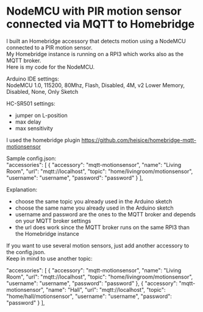 # NodeMCU with PIR motion sensor connected via MQTT to Homebridge
I built an Homebridge accessory that detects motion using a NodeMCU connected to a PIR motion sensor.  
My Homebridge instance is running on a RPI3 which works also as the MQTT broker.  
Here is my code for the NodeMCU. 

Arduino IDE settings:  
NodeMCU 1.0, 115200, 80Mhz, Flash, Disabled, 4M, v2 Lower Memory, Disabled, None, Only Sketch  
  
HC-SR501 settings:
- jumper on L-position  
- max delay  
- max sensitivity 

I used the homebridge plugin https://github.com/heisice/homebridge-mqtt-motionsensor

Sample config.json:  
"accessories": [
  {
    "accessory": "mqtt-motionsensor",
	  "name": "Living Room",
	  "url": "mqtt://localhost",
	  "topic": "home/livingroom/motionsensor",
	  "username": "username",
	  "password": "password"
  }
],

Explanation:  
- choose the same topic you already used in the Arduino sketch  
- choose the same name you already used in the Arduino sketch  
- username and password are the ones to the MQTT broker and depends on your MQTT broker settings  
- the url does work since the MQTT broker runs on the same RPI3 than the Homebridge instance

If you want to use several motion sensors, just add another accessory to the config.json.  
Keep in mind to use another topic:  

"accessories": [
  {
    "accessory": "mqtt-motionsensor",
	  "name": "Living Room",
	  "url": "mqtt://localhost",
	  "topic": "home/livingroom/motionsensor",
	  "username": "username",
	  "password": "password"
  },
  {
    "accessory": "mqtt-motionsensor",
	  "name": "Hall",
	  "url": "mqtt://localhost",
	  "topic": "home/hall/motionsensor",
	  "username": "username",
	  "password": "password"
  }
],
